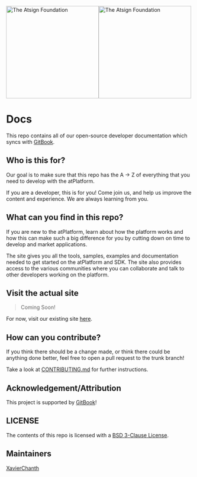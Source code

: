 <a href="https://atsign.com#gh-light-mode-only"><img width=250px src="https://atsign.com/wp-content/uploads/2022/05/atsign-logo-horizontal-color2022.svg#gh-light-mode-only" alt="The Atsign Foundation"></a><a href="https://atsign.com#gh-dark-mode-only"><img width=250px src="https://atsign.com/wp-content/uploads/2023/08/atsign-logo-horizontal-reverse2022-Color.svg#gh-dark-mode-only" alt="The Atsign Foundation"></a>

# Docs

This repo contains all of our open-source developer documentation which syncs with [GitBook](https://www.gitbook.com/).

## Who is this for?

Our goal is to make sure that this repo has the A -> Z of everything that you need to develop with the atPlatform.

If you are a developer, this is for you! Come join us, and help us improve the content and experience. We are always learning from you.

## What can you find in this repo?

If you are new to the atPlatform, learn about how the platform works and how this can make such a big difference for you by cutting down on time to develop and market applications.

The site gives you all the tools, samples, examples and documentation needed to get started on the atPlatform and SDK. The site also provides access to the various communities where you can collaborate and talk to other developers working on the platform.

## Visit the actual site

> Coming Soon!

For now, visit our existing site [here](https://docs.atsign.com/).

## How can you contribute?

If you think there should be a change made, or think there could be anything done better, feel free to open a pull request to the trunk branch!

Take a look at [CONTRIBUTING.md](CONTRIBUTING.md) for further instructions.

## Acknowledgement/Attribution

This project is supported by [GitBook](https://www.gitbook.com/)!

## LICENSE

The contents of this repo is licensed with a [BSD 3-Clause License](LICENSE).

## Maintainers

[XavierChanth](https://github.com/xavierchanth)
